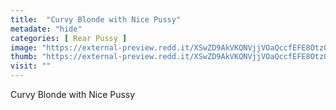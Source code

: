 ```yaml
---
title:  "Curvy Blonde with Nice Pussy"
metadate: "hide"
categories: [ Rear Pussy ]
image: "https://external-preview.redd.it/XSwZD9AkVKQNVjjVOaQccfEFE8Otz0tup2G9UMbxJU4.jpg?auto=webp&s=b6492c3a4b7350c93b100ad91f0f1a9a5945d69d"
thumb: "https://external-preview.redd.it/XSwZD9AkVKQNVjjVOaQccfEFE8Otz0tup2G9UMbxJU4.jpg?width=640&crop=smart&auto=webp&s=2bb0ee886f00bffcecd9c59d222f35de88b3c223"
visit: ""
---
```

Curvy Blonde with Nice Pussy
